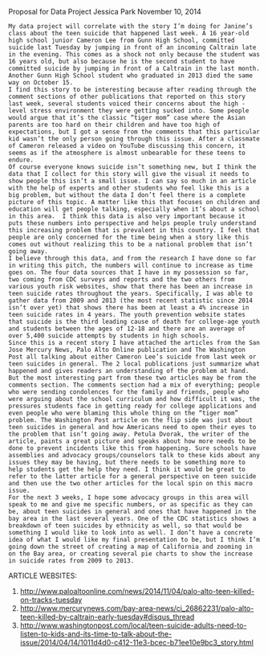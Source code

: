 Proposal for Data Project
Jessica Park
November 10, 2014

	My data project will correlate with the story I’m doing for Janine’s class about the teen suicide that happened last week. A 16 year-old high school junior Cameron Lee from Gunn High School, committed suicide last Tuesday by jumping in front of an incoming Caltrain late in the evening. This comes as a shock not only because the student was 16 years old, but also because he is the second student to have committed suicide by jumping in front of a Caltrain in the last month. Another Gunn High School student who graduated in 2013 died the same way on October 15.
	I find this story to be interesting because after reading through the comment sections of other publications that reported on this story last week, several students voiced their concerns about the high -level stress environment they were getting sucked into. Some people would argue that it’s the classic “tiger mom” case where the Asian parents are too hard on their children and have too high of expectations, but I got a sense from the comments that this particular kid wasn’t the only person going through this issue. After a classmate of Cameron released a video on YouTube discussing this concern, it seems as if the atmosphere is almost unbearable for these teens to endure.
	Of course everyone knows suicide isn’t something new, but I think the data that I collect for this story will give the visual it needs to show people this isn’t a small issue. I can say so much in an article with the help of experts and other students who feel like this is a big problem, but without the data I don’t feel there is a complete picture of this topic. A matter like this that focuses on children and education will get people talking, especially when it’s about a school in this area.  I think this data is also very important because it puts these numbers into perspective and helps people truly understand this increasing problem that is prevalent in this country. I feel that people are only concerned for the time being when a story like this comes out without realizing this to be a national problem that isn’t going away.
	I believe through this data, and from the research I have done so far in writing this pitch, the numbers will continue to increase as time goes on. The four data sources that I have in my possession so far, two coming from CDC surveys and reports and the two others from various youth risk websites, show that there has been an increase in teen suicide rates throughout the years. Specifically, I was able to gather data from 2009 and 2013 (the most recent statistic since 2014 isn’t over yet) that shows there has been at least a 4% increase in teen suicide rates in 4 years. The youth prevention website states that suicide is the third leading cause of death for college-age youth and students between the ages of 12-18 and there are an average of over 5,400 suicide attempts by students in high schools.
	Since this is a recent story I have attached the articles from the San Jose Mercury News, Palo Alto Online publication and The Washington Post all talking about either Cameron Lee’s suicide from last week or teen suicides in general. The 2 local publications just summarize what happened and gives readers an understanding of the problem at hand. But the most interesting part from these two articles may be from the comments section. The comments section had a mix of everything; people who were sending condolences for the family and friends, people who were arguing about the school curriculum and how difficult it was, the pressures students face in getting ready for college applications and even people who were blaming this whole thing on the “tiger mom” problem. The Washington Post article on the flip side was just about teen suicides in general and how Americans need to open their eyes to the problem that isn’t going away. Petula Dvorak, the writer of the article, paints a great picture and speaks about how more needs to be done to prevent incidents like this from happening. Sure schools have assemblies and advocacy groups/counselors talk to these kids about any issues they may be having, but there needs to be something more to help students get the help they need. I think it would be great to refer to the latter article for a general perspective on teen suicide and then use the two other articles for the local spin on this macro issue. 
	For the next 3 weeks, I hope some advocacy groups in this area will speak to me and give me specific numbers, or as specific as they can be, about teen suicides in general and ones that have happened in the bay area in the last several years. One of the CDC statistics shows a breakdown of teen suicides by ethnicity as well, so that would be something I would like to look into as well. I don’t have a concrete idea of what I would like my final presentation to be, but I think I’m going down the street of creating a map of California and zooming in on the Bay area, or creating several pie charts to show the increase in suicide rates from 2009 to 2013.




ARTICLE WEBSITES:
1.	http://www.paloaltoonline.com/news/2014/11/04/palo-alto-teen-killed-on-tracks-tuesday
2.	http://www.mercurynews.com/bay-area-news/ci_26862231/palo-alto-teen-killed-by-caltrain-early-tuesday#disqus_thread
3.	http://www.washingtonpost.com/local/teen-suicide-adults-need-to-listen-to-kids-and-its-time-to-talk-about-the-issue/2014/04/14/1011d4d0-c412-11e3-bcec-b71ee10e9bc3_story.html

